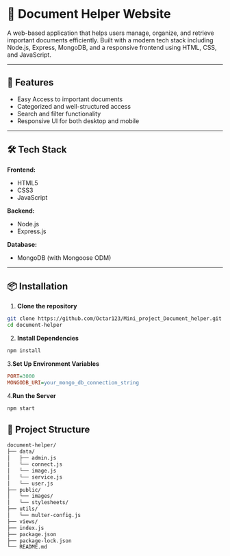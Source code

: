 # 📄 Document Helper Website

A web-based application that helps users manage, organize, and retrieve important documents efficiently. Built with a modern tech stack including Node.js, Express, MongoDB, and a responsive frontend using HTML, CSS, and JavaScript.

---

## 🚀 Features

- Easy Access to important documents
- Categorized and well-structured access
- Search and filter functionality
- Responsive UI for both desktop and mobile

---

## 🛠️ Tech Stack

**Frontend:**
- HTML5
- CSS3
- JavaScript

**Backend:**
- Node.js
- Express.js

**Database:**
- MongoDB (with Mongoose ODM)

---


## 📦 Installation

1. **Clone the repository**

```bash
git clone https://github.com/Octar123/Mini_project_Document_helper.git
cd document-helper

```

2. **Install Dependencies**

```bash
npm install
```

3.**Set Up Environment Variables**
```ini
PORT=3000
MONGODB_URI=your_mongo_db_connection_string
```

4.**Run the Server**
```bash
npm start
```

## 📁 Project Structure

```bash
document-helper/
├── data/
│   ├── admin.js
│   └── connect.js
│   └── image.js
│   └── service.js
│   └── user.js
├── public/
│   └── images/
│   └── stylesheets/
├── utils/
│   └── multer-config.js
├── views/
├── index.js
├── package.json
├── package-lock.json
└── README.md
```
